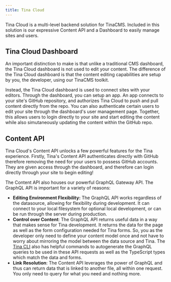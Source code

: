 ```yaml
---
title: Tina Cloud
---
```


Tina Cloud is a multi-level backend solution for TinaCMS. Included in this solution is our expressive Content API and a Dashboard to easily manage sites and users.

## Tina Cloud Dashboard

An important distinction to make is that unlike a traditional CMS dashboard, the Tina Cloud dashboard is not used to edit your content. The difference of the Tina Cloud dashboard is that the content editing capabilities are setup by you, the developer, using our TinaCMS toolkit.

Instead, the Tina Cloud dashboard is used to connect sites with your editors. Through the dashboard, you can setup an app. An app connects to your site's GitHub repository, and authorizes Tina Cloud to push and pull content directly from the repo. You can also authenticate certain users to edit your site through the dashboard's user management page. Together, this allows users to login directly to your site and start editing the content while also simutaneously updating the content within the GitHub repo.

## Content API

Tina Cloud's Content API unlocks a few powerful features for the Tina experience. Firstly, Tina's Content API authenticates directly with GitHub therefore removing the need for your users to possess GitHub accounts. They are given access through the dashboard, and therefore can login directly through your site to begin editing!

The Content API also houses our powerful GraphQL Gateway API. The GraphQL API is important for a variety of reasons:

- **Editing Environment Flexibility:**
  The GraphQL API works regardless of the datasource, allowing for flexibility during development. It can connect to your local filesystem for optional local development, or can be run through the server during production.
- **Control over Content**:
  The GraphQL API returns useful data in a way that makes sense for Tina development. It returns the data for the page as well as the form configuration needed for Tina forms. So, you as the developer only need to define your content model once and not have to worry about mirroring the model between the data source and Tina. The [Tina CLI](/docs/tina-cloud/cli/) also has helpful commands to autogenerate the GraphQL queries to be used in these API requests as well as the TypeScript types which match the data and forms.
- **Link Resolution**:
  The Content API leverages the power of GraphQL and thus can return data that is linked to another file, all within one request. You only need to query for what you need and nothing more.
